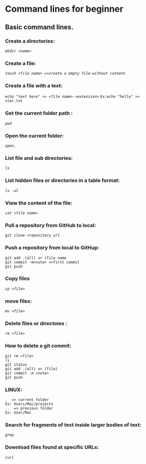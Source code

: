 # Command lines for beginner

## Basic command lines.

### Create a directories:
*`mkdir <name>`*

### Create a file: 
*`touch <file name> =>create a empty file-without content`*

### Create a file with a text:
*`echo "text here" >> <file name>.<extension>`*
`Ex:echo "hello" >> star.txt`

### Get the current folder path :
*`pwd`*

### Open the current folder:
*`open.`*

### List file and sub directories:
*`ls`*

### List hidden files or directories in a table format:
*`ls -al`*

### View the content of the file:
*`cat <file name>`*

### Pull a repository from GitHub to local:
*`git clone <repository_url`*

### Push a repository from local to GitHup:
    git add .(all) or (file name
    git commit -m<note> =>first commit
    git push

### Copy files
*`cp <file>`*

### move files:
*`mv <file>`*

### Delete files or directoies :
*`rm <file>`*

### How to delete a git commit:
    git rm <file>
    ls
    git status 
    git add .(all) or (file)
    git commit -m <note>
    git push

### LINUX:
    .  => current folder 
    Ex: Users/Mac/projects
    ..  => previous folder
    Ex: User/Mac

### Search for fragments of text inside larger bodies of text:
*`grep`*

### Download files found at specific URLs:
*`curl`*


###
